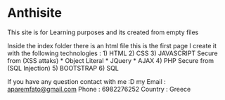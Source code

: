 # Anthisite
This site is for Learning purposes and its created from empty files

Inside the index folder there is an html file this is the first page
I create it with the following technologies : 
                                                1) HTML
                                                2) CSS
                                                3) JAVASCRIPT Secure from (XSS attaks)
                                                    * Object Literal 
                                                    * JQuery
                                                    * AJAX 
                                                4) PHP Secure from (SQL Injection)
                                                5) BOOTSTRAP
                                                6) SQL

If you have any question contact with me :D my Email : aparemfato@gmail.com
                                               Phone : 6982276252
                                               Country : Greece
                                              
                                                
